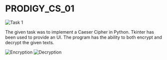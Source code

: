 # PRODIGY_CS_01
![Task 1](https://github.com/user-attachments/assets/0f57ee74-c9eb-4d91-a6fc-8e2dc4e50692)

The given task was to implement a Caeser Cipher in Python.
Tkinter has been used to provide an UI.
The program has the ability to both encrypt and decrypt the given texts.

![Encryption](https://github.com/user-attachments/assets/cb32dcdb-0da3-42c8-b80d-b7601ad74b5d)
![Decryption](https://github.com/user-attachments/assets/92d66405-e560-43d0-9e0b-39adefcb5647)
